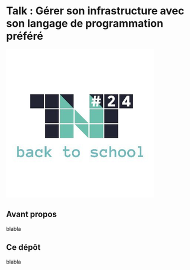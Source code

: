 # Talk : Gérer son infrastructure avec son langage de programmation préféré

![](img/tnt_logo.jpg)

## Avant propos

blabla

## Ce dépôt

blabla
